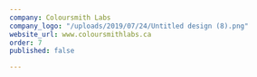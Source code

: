 ```yaml
---
company: Coloursmith Labs
company_logo: "/uploads/2019/07/24/Untitled design (8).png"
website_url: www.coloursmithlabs.ca
order: 7
published: false

---
```

